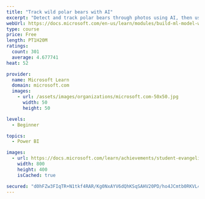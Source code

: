 ```yaml
---
title: "Track wild polar bears with AI"
excerpt: "Detect and track polar bears through photos using AI, then use Power BI to show where polar bears are being spotted."
webUrl: https://docs.microsoft.com/en-us/learn/modules/build-ml-model-with-azure-stream-analytics/
type: course
price: Free
length: PT1H20M
ratings:
  count: 301
  average: 4.677741
heat: 52

provider:
  name: Microsoft Learn
  domain: microsoft.com
  images:
    - url: /assets/images/organizations/microsoft.com-50x50.jpg
      width: 50
      height: 50

levels:
  - Beginner

topics:
  - Power BI

images:
  - url: https://docs.microsoft.com/learn/achievements/student-evangelism/build-ml-model-with-azure-stream-analytics-badge-social.png
    width: 800
    height: 400
    isCached: true

secured: "d0hFZw3FIqTR+N1tkf4RAR/Kg0NxAYV6dQhKSqSAHV20PD/ho4JCmtb0RKVL4IUuuSatLNAq2UWPk7wiOwpz/PTG8By+Z4yaRqzw3Tip/Oxvwo4QJORZJXX6UDxHGepZMN1LzlnuHeuzdC3dDiI6eKXSoWFjVmDRAzgkmvz1ZlQ6yHr071O7p3ktnsv7Mh1hLQoq3H1d+FBlg0OK5O6AmK2yOUi68wGz/l5+1JEwZP5ky0MafIGR+EJFgGuZ12FO+Vf/P/Sv8T9zOJV7s6Lu5IjFMzBuVA0EErepK+Vmc1ASnA8zqlexIaoKxLPvZ7N0FOtDDjaM4tZxC3cd3vpzJiH+LJvlqEvS8h597niU4XA7j6adrOGdjXlCnVPXXvL1Wcax0qC5zSLUTLCnkUPyj87WZ21pOmXd76WsQrnTiIE=;g7AQ/gSAntXgU2+Ajz1Sdg=="
---
```


